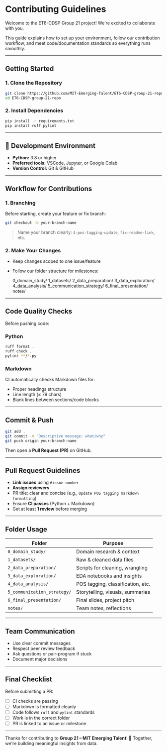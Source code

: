 # Contributing Guidelines

Welcome to the ET6-CDSP Group 21 project! We're excited to collaborate with you.

This guide explains how to set up your environment,
follow our contribution workflow, and meet code/documentation
 standards so everything runs smoothly.

---

## Getting Started

### 1. Clone the Repository

```bash
git clone https://github.com/MIT-Emerging-Talent/ET6-CDSP-group-21-repo.git
cd ET6-CDSP-group-21-repo
```

### 2. Install Dependencies

```bash
pip install -r requirements.txt
pip install ruff pylint
```

---

## 🔧 Development Environment

* **Python:** 3.8 or higher
* **Preferred tools:** VSCode, Jupyter, or Google Colab
* **Version Control:** Git & GitHub

---

## Workflow for Contributions

### 1. Branching

Before starting, create your feature or fix branch:

```bash
git checkout -b your-branch-name
```

> Name your branch clearly: `4-pos-tagging-update`, `fix-readme-link`, etc.

### 2. Make Your Changes

* Keep changes scoped to one issue/feature
* Follow our folder structure for milestones:

  0_domain_study/
  1_datasets/
  2_data_preparation/
  3_data_exploration/
  4_data_analysis/
  5_communication_strategy/
  6_final_presentation/
  notes/

---

## Code Quality Checks

Before pushing code:

### Python

```bash
ruff format .
ruff check .
pylint **/*.py
```

### Markdown

CI automatically checks Markdown files for:

* Proper headings structure
* Line length (≤ 79 chars)
* Blank lines between sections/code blocks

---

## Commit & Push

```bash
git add .
git commit -m "Descriptive message: what/why"
git push origin your-branch-name
```

Then open a **Pull Request (PR)** on GitHub.

---

## Pull Request Guidelines

* **Link issues** using `#issue-number`
* **Assign reviewers**
* PR title: clear and concise (e.g., `Update POS tagging markdown formatting`)
* Ensure **CI passes** (Python + Markdown)
* Get at least **1 review** before merging

---

## Folder Usage

| Folder                      | Purpose                           |
| --------------------------- | --------------------------------- |
| `0_domain_study/`           | Domain research & context         |
| `1_datasets/`               | Raw & cleaned data files          |
| `2_data_preparation/`       | Scripts for cleaning, wrangling   |
| `3_data_exploration/`       | EDA notebooks and insights        |
| `4_data_analysis/`          | POS tagging, classification, etc. |
| `5_communication_strategy/` | Storytelling, visuals, summaries  |
| `6_final_presentation/`     | Final slides, project pitch       |
| `notes/`                    | Team notes, reflections           |

---

## Team Communication

* Use clear commit messages
* Respect peer review feedback
* Ask questions or pair-program if stuck
* Document major decisions

---

## Final Checklist

Before submitting a PR:

* [ ] CI checks are passing
* [ ] Markdown is formatted cleanly
* [ ] Code follows `ruff` and `pylint` standards
* [ ] Work is in the correct folder
* [ ] PR is linked to an issue or milestone

---

Thanks for contributing to **Group 21 – MIT Emerging Talent**! 🚀
Together, we're building meaningful insights from data.
